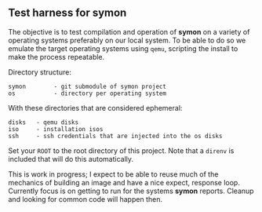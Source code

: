Test harness for symon
----------------------

The objective is to test compilation and operation of **symon** on a
variety of operating systems preferably on our local system. To be
able to do so we emulate the target operating systems using `qemu`,
scripting the install to make the process repeatable.

Directory structure:

    symon        - git submodule of symon project
    os           - directory per operating system

With these directories that are considered ephemeral:

    disks   - qemu disks
    iso     - installation isos
    ssh     - ssh credentials that are injected into the os disks

Set your `ROOT` to the root directory of this project. Note that a
`direnv` is included that will do this automatically.

This is work in progress; I expect to be able to reuse much of the
mechanics of building an image and have a nice expect, response
loop. Currently focus is on getting to run for the systems **symon**
reports. Cleanup and looking for common code will happen then.
